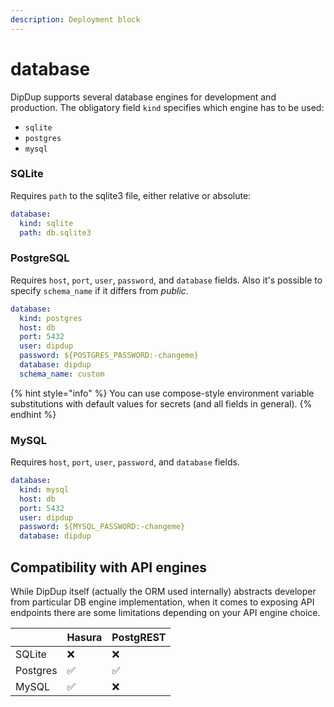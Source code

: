```yaml
---
description: Deployment block
---
```


# database

DipDup supports several database engines for development and production. The obligatory field `kind` specifies which engine has to be used:

* `sqlite`
* `postgres`
* `mysql`

### SQLite

Requires `path` to the sqlite3 file, either relative or absolute:

```yaml
database:
  kind: sqlite
  path: db.sqlite3
```

### PostgreSQL

Requires `host`, `port`, `user`, `password`, and `database` fields. Also it's possible to specify `schema_name` if it differs from _public_.

```yaml
database:
  kind: postgres
  host: db
  port: 5432
  user: dipdup
  password: ${POSTGRES_PASSWORD:-changeme}
  database: dipdup
  schema_name: custom
```

{% hint style="info" %}
You can use compose-style environment variable substitutions with default values for secrets \(and all fields in general\).
{% endhint %}

### MySQL

Requires `host`, `port`, `user`, `password`, and `database` fields.

```yaml
database:
  kind: mysql
  host: db
  port: 5432
  user: dipdup
  password: ${MYSQL_PASSWORD:-changeme}
  database: dipdup
```

## Compatibility with API engines

While DipDup itself \(actually the ORM used internally\) abstracts developer from particular DB engine implementation, when it comes to exposing API endpoints there are some limitations depending on your API engine choice.

|  | Hasura | PostgREST |
| :--- | :--- | :--- |
| SQLite | ❌ | ❌ |
| Postgres | ✅ | ✅ |
| MySQL | ✅ | ❌ |



